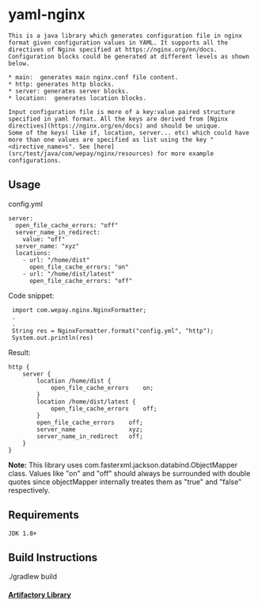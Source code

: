 # yaml-nginx

 	This is a java library which generates configuration file in nginx format given configuration values in YAML. It supports all the directives of Nginx specified at https://nginx.org/en/docs.
 	Configuration blocks could be generated at different levels as shown below.
 	
 	* main:  generates main nginx.conf file content.
 	* http: generates http blocks.
 	* server: generates server blocks.
 	* location:  generates location blocks.
 	
 	Input configuration file is more of a key:value paired structure specified in yaml format. All the keys are derived from [Nginx directives](https://nginx.org/en/docs) and should be unique. 
 	Some of the keys( like if, location, server... etc) which could have more than one values are specified as list using the key "<directive_name>s". See [here](src/test/java/com/wepay/nginx/resources) for more example configurations.
 	
## Usage
config.yml
	 
	server:
	  open_file_cache_errors: "off" 
	  server_name_in_redirect:  
	    value: "off"  
	  server_name: "xyz" 
	  locations:
	    - url: "/home/dist"
	      open_file_cache_errors: "on" 
	    - url: "/home/dist/latest"
	      open_file_cache_errors: "off" 
	 
Code snippet:
 
	 import com.wepay.nginx.NginxFormatter;
	 .
	 .
	 String res = NginxFormatter.format("config.yml", "http");
	 System.out.println(res)
 
 
Result:

	http {
	    server {
	        location /home/dist {
	            open_file_cache_errors    on;
	        }
	        location /home/dist/latest {
	            open_file_cache_errors    off;
	        }
	        open_file_cache_errors    off;
	        server_name               xyz;
	        server_name_in_redirect   off;
	    }
	}
 
**Note:** This library uses com.fasterxml.jackson.databind.ObjectMapper class. Values like "on" and "off" should always be surrounded with double quotes since objectMapper internally treates them as "true" and "false" respectively.

## Requirements
	JDK 1.8+
	
## Build Instructions
   ./gradlew build
   
#### [Artifactory Library](https://artifactory.devops.wepay-inc.com/artifactory/webapp/#/artifacts/browse/tree/General/libs-release-local/com/wepay/yaml-nginx)
 	
